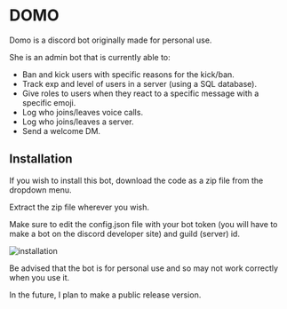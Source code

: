 # DOMO
Domo is a discord bot originally made for personal use.

She is an admin bot that is currently able to:
  * Ban and kick users with specific reasons for the kick/ban.
  * Track exp and level of users in a server (using a SQL database).
  * Give roles to users when they react to a specific message with a specific emoji.
  * Log who joins/leaves voice calls.
  * Log who joins/leaves a server.
  * Send a welcome DM.

## Installation
If you wish to install this bot, download the code as a zip file from the dropdown menu.

Extract the zip file wherever you wish.

Make sure to edit the config.json file with your bot token (you will have to make a bot on the discord developer site) and guild (server) id.

![installation](https://github.com/ninesowngoal/DOMO/assets/126208712/e88a44ae-e768-4ab3-9460-a6043eb7f48d)

Be advised that the bot is for personal use and so may not work correctly when you use it.

In the future, I plan to make a public release version.
